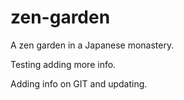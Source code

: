 # zen-garden
A zen garden in a Japanese monastery. 

Testing adding more info.

Adding info on GIT and updating.
